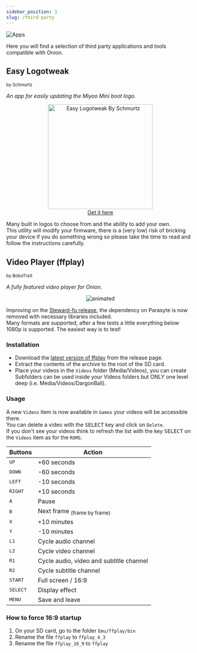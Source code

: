 ```yaml
---
sidebar_position: 3
slug: /third-party
---
```


![Apps](https://user-images.githubusercontent.com/98862735/178884500-8188e34c-b140-4c8e-83d1-44ec4c3b5112.png)


Here you will find a selection of third party applications and tools compatible with Onion.


## Easy Logotweak

<sup>by Schmurtz</sup>

*An app for easily updating the Miyoo Mini boot logo.*

<p align="center">
<a href="https://github.com/schmurtzm/Miyoo-Mini-easy-logotweak"><img title="Easy Logotweak By Schmurtz" width="280px" src="https://user-images.githubusercontent.com/98862735/189468731-c8ee3660-92e2-4cf4-aba6-32ff38a264c0.png" /><br/>Get it here</a>
</p>

Many built in logos to choose from and the ability to add your own.  
This utility will modify your firmware, there is a (very low) risk of bricking your device if you do something wrong so please take the time to read and follow the instructions carefully. 


## Video Player (ffplay)

<sup>by BoboTraX</sup>

*A fully featured video player for Onion.*

<p align="center">
  <img src="https://user-images.githubusercontent.com/17168896/193084909-ec97ca37-3b0f-4433-a240-2ccc62421671.gif" alt="animated" />
</p>

Improving on the [Steward-fu release](https://steward-fu.github.io/website/handheld/miyoo-mini/parasyte_build_ffplay.htm), the dependency on Parasyte is now removed with necessary libraries included.  
Many formats are supported, after a few tests a little everything below 1080p is supported. The easiest way is to test!


### Installation

- Download the [latest version of ffplay](https://github.com/bobotrax/ffplay_Miyoo/releases) from the release page.
- Extract the contents of the archive to the root of the SD card.
- Place your videos in the `Videos` folder (Media/Videos), you can create Subfolders can be used inside your Videos folders but ONLY one level deep (i.e. Media/Videos/DargonBall).


### Usage

A new `Videos` item is now available in `Games` your videos will be accessible there.<br/>
You can delete a video with the <kbd>SELECT</kbd> key and click on `Delete`.<br/>
If you don't see your videos think to refresh the list with the key <kbd>SELECT</kbd> on the `Videos` item as for the `ROMS`.

<table align="center">
<thead>
<tr>
<th>Buttons</th>
<th>Action</th>
</tr>
</thead>
<tbody>
<tr>
<td><kbd>UP</kbd></td>
<td>+60 seconds</td>
</tr>
<tr>
<td><kbd>DOWN</kbd></td>
<td>-60 seconds</td>
</tr>
<tr>
<td><kbd>LEFT</kbd></td>
<td>-10 seconds</td>
</tr>
<tr>
<td><kbd>RIGHT</kbd></td>
<td>+10 seconds</td>
</tr>
<tr>
<td><kbd>A</kbd></td>
<td>Pause</td>
</tr>
<tr>
<td><kbd>B</kbd></td>
<td>Next frame <sub>(frame by frame)</sub></td>
</tr>
<tr>
<td><kbd>X</kbd></td>
<td>+10 minutes</td>
</tr>
<tr>
<td><kbd>Y</kbd></td>
<td>-10 minutes</td>
</tr>
<tr>
<td><kbd>L1</kbd></td>
<td>Cycle audio channel</td>
</tr>
<tr>
<td><kbd>L2</kbd></td>
<td>Cycle video channel</td>
</tr>
<tr>
<td><kbd>R1</kbd></td>
<td>Cycle audio, video and subtitle channel</td>
</tr>
<tr>
<td><kbd>R2</kbd></td>
<td>Cycle subtitle channel</td>
</tr>
<tr>
<td><kbd>START</kbd></td>
<td>Full screen / 16:9</td>
</tr>
<tr>
<td><kbd>SELECT</kbd></td>
<td>Display effect</td>
</tr>
<tr>
<td><kbd>MENU</kbd></td>
<td>Save and leave</td>
</tr>
</tbody>
</table>

### How to force 16:9 startup
1. On your SD card, go to the folder `Emu/ffplay/bin`
2. Rename the file `ffplay` to `ffplay_4_3`
3. Rename the file `ffplay_16_9` to `ffplay`
